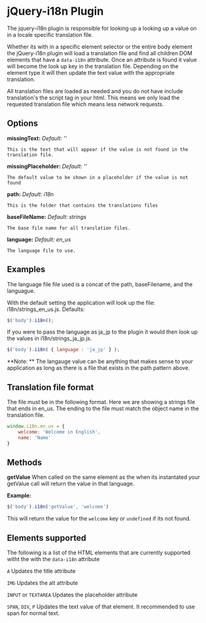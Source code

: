 jQuery-i18n Plugin
==================

The jquery-i18n plugin is responsible for looking up a looking up a value on in a locale specific translation file.

Whether its with in a specific element selector or the entire body element the jQuery-i18n plugin will load a translation file and find all children DOM elements that have a `data-i18n` attribute. Once an attribute is found it value will become the look up key in the translation file.  Depending on the element type it will then update the text value with the appropriate translation. 

All translation files are loaded as needed and you do not have include translation's the script tag in your html. This means we only load the requested translation file which means less network requests.

Options
-------

**missingText:** 
_Default: ''_

```
This is the text that will appear if the value is not found in the translation file.
```
**missingPlaceholder:** _Default: ''_
```
The default value to be shown in a placeholder if the value is not found
```

**path:** _Default: i18n_
```
This is the folder that contains the translations files
```

**baseFileName:** _Default: strings_
```
The base file name for all translation files.
```

**language:** _Default: en_us_
```
The language file to use.
```
Examples
--------

The language file file used is a concat of the path, baseFilename, and the languague. 

With the default setting the application will look up the file: i18n/strings_en_us.js. Defaults:
```javascript
$('body').i18n();
```

If you were to pass the language as ja_jp to the plugin it would then look up the values in i18n/strings_ja_jp.js.
```javascript
$('body').i18n( { language : 'ja_jp' } );
```

**Note: ** The langauge value can be anything that makes sense to your application as long as there is a file that exists in the path pattern above.



Translation file format
-----------------------

The file must be in the following format. 
Here we are showing a strings file that ends in en_us. The ending to the file must match the object name in the translation file.

```javascript
window.i18n.en_us = {
	welcome: 'Welcome in English', 
	name: 'Name'
}
```

Methods
-------

**getValue**
When called on the same element as the when its instantated your getValue call will return the value in that language.

**Example:**
```javascript
$('body').i18n('getValue', 'welcome') 
```

This will return the value for the `welcome` key or `undefined` if its not found.

Elements supported 
------------------

The following is a list of the HTML elements that are currently supported witht the with the `data-i18n` attribute

`A` 
Updates the title attribute

`IMG`
Updates the alt attribute

`INPUT` or `TEXTAREA`
Updates the placeholder attribute

`SPAN`, `DIV`, `P`
Updates the text value of that element. It recommended to use span for normal text.

